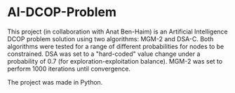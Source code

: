 # AI-DCOP-Problem
This project (in collaboration with Anat Ben-Haim) is an Artificial Intelligence DCOP problem solution using two algorithms: MGM-2 and DSA-C.
Both algorithms were tested for a range of different probabilities for nodes to be constrained.
DSA was set to a "hard-coded" value change under a probability of 0.7 (for exploration-exploitation balance).
MGM-2 was set to perform 1000 iterations until convergence.

The project was made in Python.

